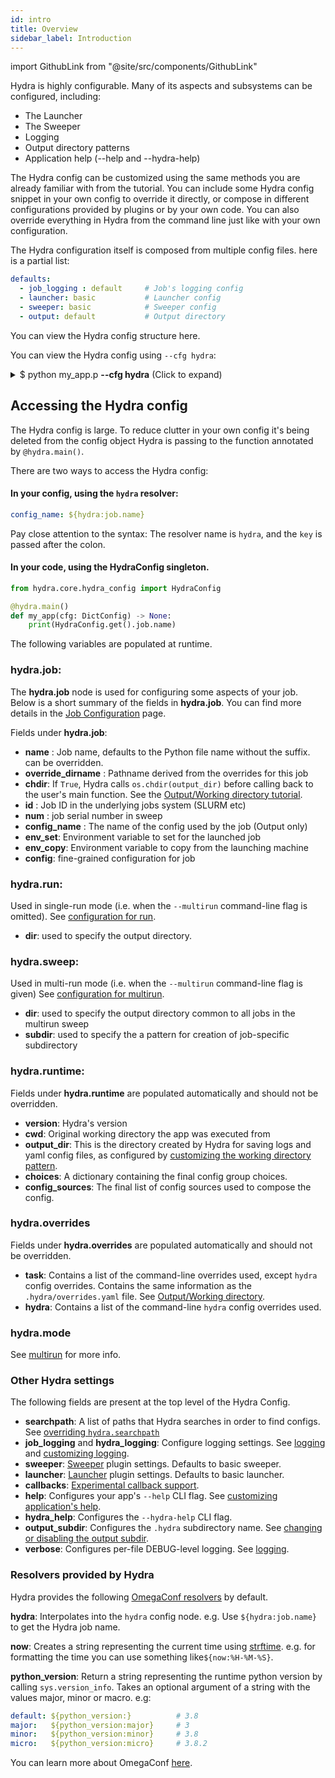 ```yaml
---
id: intro
title: Overview
sidebar_label: Introduction
---
```


import GithubLink from "@site/src/components/GithubLink"

Hydra is highly configurable. Many of its aspects and subsystems can be configured, including:
* The Launcher
* The Sweeper
* Logging
* Output directory patterns
* Application help (--help and --hydra-help)

The Hydra config can be customized using the same methods you are already familiar with from the tutorial.
You can include some Hydra config snippet in your own config to override it directly, or compose in different
configurations provided by plugins or by your own code. You can also override everything in Hydra from the command 
line just like with your own configuration.

The Hydra configuration itself is composed from multiple config files. here is a partial list:
```yaml title="hydra/config"
defaults:
  - job_logging : default     # Job's logging config
  - launcher: basic           # Launcher config
  - sweeper: basic            # Sweeper config
  - output: default           # Output directory
```
You can view the Hydra config structure <GithubLink to="hydra/conf/__init__.py">here</GithubLink>.

You can view the Hydra config using `--cfg hydra`:
<details>
<summary> $ python my_app.p <b>--cfg hydra</b> (Click to expand)</summary>

```yaml
hydra:
  run:
    dir: outputs/${now:%Y-%m-%d}/${now:%H-%M-%S}
  sweep:
    dir: multirun/${now:%Y-%m-%d}/${now:%H-%M-%S}
    subdir: ${hydra.job.num}
  launcher:
    _target_: hydra._internal.core_plugins.basic_launcher.BasicLauncher
  sweeper:
    _target_: hydra._internal.core_plugins.basic_sweeper.BasicSweeper
    max_batch_size: null
  hydra_logging:
    version: 1
    formatters:
    ...
```
</details>


## Accessing the Hydra config
The Hydra config is large. To reduce clutter in your own config it's being deleted from the config object
Hydra is passing to the function annotated by `@hydra.main()`.

There are two ways to access the Hydra config:

#### In your config, using the `hydra` resolver:
```yaml
config_name: ${hydra:job.name}
```
Pay close attention to the syntax: The resolver name is `hydra`, and the `key` is passed after the colon.

#### In your code, using the HydraConfig singleton.
```python
from hydra.core.hydra_config import HydraConfig

@hydra.main()
def my_app(cfg: DictConfig) -> None:
    print(HydraConfig.get().job.name)
```

The following variables are populated at runtime.  

### hydra.job:
The **hydra.job** node is used for configuring some aspects of your job. 
Below is a short summary of the fields in **hydra.job**. 
You can find more details in the [Job Configuration](job.md) page.

Fields under **hydra.job**:
- **name** : Job name, defaults to the Python file name without the suffix. can be overridden.
- **override_dirname** : Pathname derived from the overrides for this job
- **chdir**: If `True`, Hydra calls `os.chdir(output_dir)` before calling back to the user's main function.
  See the [Output/Working directory tutorial](tutorials/basic/running_your_app/3_working_directory.md#enabledisable-changing-current-working-dir-to-jobs-output-dir).
- **id** : Job ID in the underlying jobs system (SLURM etc)
- **num** : job serial number in sweep
- **config_name** : The name of the config used by the job (Output only)
- **env_set**: Environment variable to set for the launched job
- **env_copy**: Environment variable to copy from the launching machine
- **config**: fine-grained configuration for job

### hydra.run:
Used in single-run mode (i.e. when the `--multirun` command-line flag is omitted).
See [configuration for run](workdir.md#configuration-for-run).
- **dir**: used to specify the output directory.

### hydra.sweep:
Used in multi-run mode (i.e. when the `--multirun` command-line flag is given)
See [configuration for multirun](workdir.md#configuration-for-multirun).
- **dir**: used to specify the output directory common to all jobs in the multirun sweep
- **subdir**: used to specify the a pattern for creation of job-specific subdirectory

### hydra.runtime:
Fields under **hydra.runtime** are populated automatically and should not be overridden.
- **version**: Hydra's version
- **cwd**: Original working directory the app was executed from
- **output_dir**: This is the directory created by Hydra for saving logs and
  yaml config files, as configured by [customizing the working directory pattern](workdir.md).
- **choices**: A dictionary containing the final config group choices.
- **config_sources**: The final list of config sources used to compose the config.

### hydra.overrides
Fields under **hydra.overrides** are populated automatically and should not be overridden.
- **task**: Contains a list of the command-line overrides used, except `hydra` config overrides.
  Contains the same information as the `.hydra/overrides.yaml` file.
  See [Output/Working directory](/tutorials/basic/running_your_app/3_working_directory.md).
- **hydra**: Contains a list of the command-line `hydra` config overrides used.

### hydra.mode
See [multirun](/tutorials/basic/running_your_app/2_multirun.md) for more info.

### Other Hydra settings
The following fields are present at the top level of the Hydra Config.
- **searchpath**: A list of paths that Hydra searches in order to find configs.
  See [overriding `hydra.searchpath`](advanced/search_path.md#overriding-hydrasearchpath-config)
- **job_logging** and **hydra_logging**: Configure logging settings.
  See [logging](/tutorials/basic/running_your_app/4_logging.md) and [customizing logging](logging.md).
- **sweeper**: [Sweeper](/tutorials/basic/running_your_app/2_multirun.md#sweeper) plugin settings. Defaults to basic sweeper.
- **launcher**: [Launcher](/tutorials/basic/running_your_app/2_multirun.md#launcher) plugin settings. Defaults to basic launcher.
- **callbacks**: [Experimental callback support](/experimental/callbacks.md).
- **help**: Configures your app's `--help` CLI flag. See [customizing application's help](app_help.md).
- **hydra_help**: Configures the `--hydra-help` CLI flag.
- **output_subdir**: Configures the `.hydra` subdirectory name.
  See [changing or disabling the output subdir](/tutorials/basic/running_your_app/3_working_directory.md#changing-or-disabling-hydras-output-subdir).
- **verbose**: Configures per-file DEBUG-level logging.
  See [logging](/tutorials/basic/running_your_app/4_logging.md).


### Resolvers provided by Hydra
Hydra provides the following [OmegaConf resolvers](https://omegaconf.readthedocs.io/en/latest/usage.html#resolvers) by default.

**hydra**: Interpolates into the `hydra` config node. e.g. Use `${hydra:job.name}` to get the Hydra job name.

**now**: Creates a string representing the current time using 
[strftime](https://docs.python.org/3/library/datetime.html#strftime-and-strptime-behavior).
e.g. for formatting the time you can use something like`${now:%H-%M-%S}`.

**python_version**: Return a string representing the runtime python version by calling `sys.version_info`.
Takes an optional argument of a string with the values major, minor or macro.
e.g:
```yaml
default: ${python_version:}          # 3.8
major:   ${python_version:major}     # 3
minor:   ${python_version:minor}     # 3.8
micro:   ${python_version:micro}     # 3.8.2
```

You can learn more about OmegaConf <a class="external" href="https://omegaconf.readthedocs.io/en/latest/usage.html#access-and-manipulation" target="_blank">here</a>.
